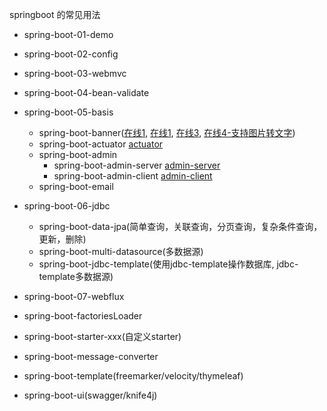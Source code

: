 springboot 的常见用法
- spring-boot-01-demo
- spring-boot-02-config
- spring-boot-03-webmvc
- spring-boot-04-bean-validate
- spring-boot-05-basis
    - spring-boot-banner([在线1](http://patorjk.com/software/taag/), [在线1](https://www.bootschool.net/ascii), [在线3](http://www.network-science.de/ascii/), [在线4-支持图片转文字](https://www.degraeve.com/img2txt.php))
    - spring-boot-actuator [actuator](http://localhost:8080/actuator)
    - spring-boot-admin
        - spring-boot-admin-server [admin-server](http://localhost:8080/)
        - spring-boot-admin-client [admin-client](http://localhost:9090/)
    - spring-boot-email
- spring-boot-06-jdbc
    - spring-boot-data-jpa(简单查询，关联查询，分页查询，复杂条件查询，更新，删除)
    - spring-boot-multi-datasource(多数据源)
    - spring-boot-jdbc-template(使用jdbc-template操作数据库, jdbc-template多数据源)
- spring-boot-07-webflux



- spring-boot-factoriesLoader
- spring-boot-starter-xxx(自定义starter)
- spring-boot-message-converter
- spring-boot-template(freemarker/velocity/thymeleaf)
- spring-boot-ui(swagger/knife4j)